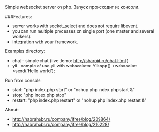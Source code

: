 Simple websocket server on php.
Запуск происходит из консоли.

###Features:
* server works with socket_select and does not require libevent.
* you can run multiple processes on single port (one master and several workers).
* integration with your framework.

Examples directory:
* chat - simple chat (live demo: http://sharoid.ru/chat.html )
* yii - sample of use yii with websockets: Yii::app()->websocket->send('Hello world');

Run from console:
* start: "php index.php start" or "nohup php index.php start &"
* stop: "php index.php stop"
* restart: "php index.php restart" or "nohup php index.php restart &"

About:
* http://habrahabr.ru/company/ifree/blog/209864/
* http://habrahabr.ru/company/ifree/blog/210228/
